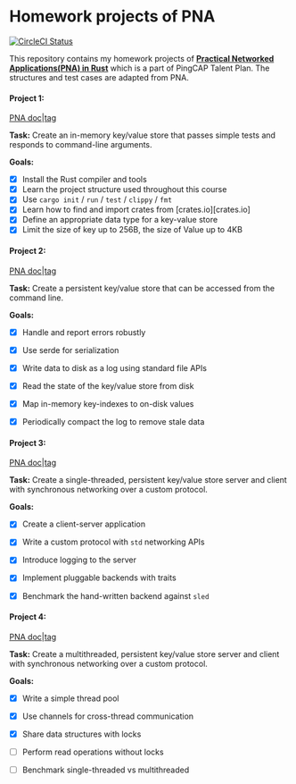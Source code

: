 # Homework projects of PNA

[![CircleCI Status]][circle]

This repository contains my homework projects of **[Practical Networked Applications(PNA) in Rust][PNA]** which is a part of PingCAP Talent Plan. The structures and test cases are adapted from PNA.

#### Project 1:

[PNA doc][pna_project1]|[tag][project1]

**Task:** Create an in-memory key/value store that passes simple tests and responds
to command-line arguments.

**Goals:**

- [x] Install the Rust compiler and tools
- [x] Learn the project structure used throughout this course
- [x] Use `cargo init` / `run` / `test` / `clippy` / `fmt`
- [x] Learn how to find and import crates from [crates.io][crates.io]
- [x] Define an appropriate data type for a key-value store
- [x] Limit the size of key up to 256B, the size of Value up to 4KB

#### Project 2:

[PNA doc][pna_project2]|[tag][project2]

**Task:** Create a persistent key/value store that can be accessed from the
command line.

**Goals:**

- [x] Handle and report errors robustly
- [x] Use serde for serialization
- [x] Write data to disk as a log using standard file APIs
- [x] Read the state of the key/value store from disk
- [x] Map in-memory key-indexes to on-disk values
- [x] Periodically compact the log to remove stale data



#### Project 3:

[PNA doc][pna_project3]|[tag][project3]

**Task:** Create a single-threaded, persistent key/value store server and client
with synchronous networking over a custom protocol.

**Goals:**

- [x] Create a client-server application
- [x] Write a custom protocol with `std` networking APIs
- [x] Introduce logging to the server
- [x] Implement pluggable backends with traits
- [x] Benchmark the hand-written backend against `sled`



#### Project 4:

[PNA doc][pna_project4]|[tag][project4]

**Task:** Create a multithreaded, persistent key/value store server and client
with synchronous networking over a custom protocol.

**Goals:** 

- [x] Write a simple thread pool
- [x] Use channels for cross-thread communication
- [x] Share data structures with locks
- [ ] Perform read operations without locks
- [ ] Benchmark single-threaded vs multithreaded



[CircleCI Status]: https://circleci.com/gh/XDXX/PNA.svg?style=svg
[circle]: https://circleci.com/gh/XDXX/PNA
[PNA]: https://github.com/pingcap/talent-plan/tree/master/rust
[project1]: https://github.com/XDXX/PNA/tree/69a9bc1f59895c65937f0fd441c3943f2505ce08
[project2]: https://github.com/XDXX/PNA/tree/4b2a98872d7855e501905ceaadb6b5fb59b3d7f9
[project3]: https://github.com/XDXX/PNA/tree/aafa6de64c833948c93bfb3fbcf5445b6f59c841
[project4]: https://github.com/XDXX/PNA/tree/1f8c0a818599c18d9efa4fc8f7c1d819d2343f0e
[pna_project1]: https://github.com/pingcap/talent-plan/blob/master/rust/projects/project-1/project.md
[pna_project2]: https://github.com/pingcap/talent-plan/blob/master/rust/projects/project-2/project.md
[pna_project3]: https://github.com/pingcap/talent-plan/blob/master/rust/projects/project-3/project.md
[pna_project4]: https://github.com/pingcap/talent-plan/blob/master/rust/projects/project-4/project.md